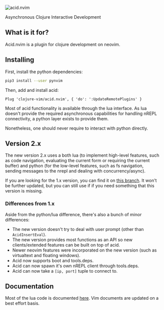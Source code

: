 ![acid.nvim](https://raw.githubusercontent.com/clojure-vim/acid.nvim/master/acidnvim.png)

Asynchronous Clojure Interactive Development

## What is it for?

Acid.nvim is a plugin for clojure development on neovim.

## Installing

First, install the python dependencies:

```bash
pip3 install --user pynvim
```

Then, add and install acid:

```vim
Plug 'clojure-vim/acid.nvim', { 'do': ':UpdateRemotePlugins' }
```

Most of acid functionality is available through the lua interface.
As lua doesn't provide the required asynchronous capabilities for handling
nREPL connectivity, a python layer exists to provide them.

Nonetheless, one should never require to interact with python directly.

## Version 2.x

The new version 2.x uses a both lua (to implement high-level features, such as
code navigation, evaluating the current form or requiring the current buffer)
and python (for the low-level features, such as fs navigation, sending messages
to the nrepl and dealing with concurrency/async).

If you are looking for the 1.x version, you can find it on [this branch](https://github.com/clojure-vim/acid.nvim/tree/legacy). It won't be further updated, but you can still use if if you need something that this version is missing.


### Differences from 1.x

Aside from the python/lua difference, there's also a bunch of minor
differences:

* The new version doesn't try to deal with user prompt (other than `AcidInsertEval`).
* The new version provides most functions as an API so new clients/extended
  features can be built on top of acid.
* Newer neovim features were incorporated on the new version (such as
  virtualtext and floating windows).
* Acid now supports boot and tools.deps.
* Acid can now spawn it's own nREPL client through tools.deps.
* Acid can now take a `[ip, port]` tuple to connect to.


## Documentation

Most of the lua code is documented [here](API.md).
Vim documents are updated on a best effort basis.
